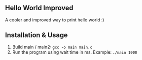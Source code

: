 ## Hello World Improved

A cooler and improved way to print hello world :)

## Installation & Usage

1. Build main / main2: ```gcc -o main main.c```
2. Run the program using wait time in ms. Example: ```./main 1000``` 